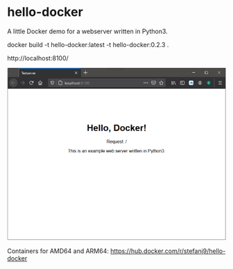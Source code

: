 # hello-docker

A little Docker demo for a webserver written in Python3.

docker build -t hello-docker:latest -t hello-docker:0.2.3 .

http://localhost:8100/

![screenshot](.images/screenshot.png)

Containers for AMD64 and ARM64:
https://hub.docker.com/r/stefanj9/hello-docker
